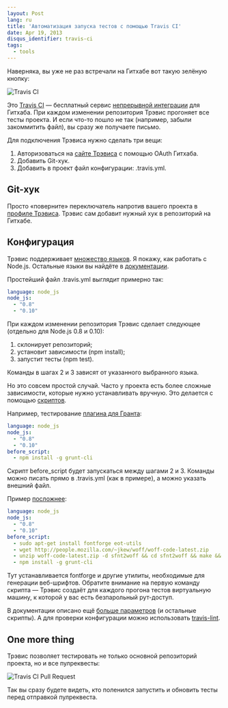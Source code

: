 ```yaml
---
layout: Post
lang: ru
title: 'Автоматизация запуска тестов с помощью Travis CI'
date: Apr 19, 2013
disqus_identifier: travis-ci
tags:
  - tools
---
```


Наверняка, вы уже не раз встречали на Гитхабе вот такую зелёную кнопку:

![Travis CI](/images/travis-button.png)

Это [Travis CI](https://travis-ci.org/) — бесплатный сервис [непрерывной интеграции](http://ru.wikipedia.org/wiki/%D0%9D%D0%B5%D0%BF%D1%80%D0%B5%D1%80%D1%8B%D0%B2%D0%BD%D0%B0%D1%8F_%D0%B8%D0%BD%D1%82%D0%B5%D0%B3%D1%80%D0%B0%D1%86%D0%B8%D1%8F) для Гитхаба. При каждом изменении репозитория Трэвис прогоняет все тесты проекта. И если что-то пошло не так (например, забыли закоммитить файл), вы сразу же получаете письмо.

Для подключения Трэвиса нужно сделать три вещи:

1. Авторизоваться на [сайте Трэвиса](http://travis-ci.org/) с помощью OAuth Гитхаба.
2. Добавить Git-хук.
3. Добавить в проект файл конфигурации: .travis.yml.

## Git-хук

Просто «поверните» переключатель напротив вашего проекта в [профиле Трэвиса](https://travis-ci.org/profile). Трэвис сам добавит нужный хук в репозиторий на Гитхабе.

## Конфигурация

Трэвис поддерживает [множество языков](http://about.travis-ci.org/docs/user/ci-environment/). Я покажу, как работать с Node.js. Остальные языки вы найдёте в [документации](http://about.travis-ci.org/docs/).

Простейший файл .travis.yml выглядит примерно так:

```yaml
language: node_js
node_js:
  - "0.8"
  - "0.10"
```

При каждом изменении репозитория Трэвис сделает следующее (отдельно для Node.js 0.8 и 0.10):

1. склонирует репозиторий;
2. установит зависимости (npm install);
3. запустит тесты (npm test).

Команды в шагах 2 и 3 зависят от указанного выбранного языка.

<!--more-->

Но это совсем простой случай. Часто у проекта есть более сложные зависимости, которые нужно устанавливать вручную. Это делается с помощью [скриптов](http://about.travis-ci.org/docs/user/build-configuration/#Define-custom-build-lifecycle-commands).

Например, тестирование [плагина для Гранта](https://github.com/gruntjs/grunt-contrib-stylus/blob/master/.travis.yml):

```yaml
language: node_js
node_js:
  - "0.8"
  - "0.10"
before_script:
  - npm install -g grunt-cli
```

Скрипт before_script будет запускаться между шагами 2 и 3. Команды можно писать прямо в .travis.yml (как в примере), а можно указать внешний файл.

Пример [посложнее](https://github.com/sapegin/grunt-webfont/blob/master/.travis.yml):

```yaml
language: node_js
node_js:
  - "0.8"
  - "0.10"
before_script:
  - sudo apt-get install fontforge eot-utils
  - wget http://people.mozilla.com/~jkew/woff/woff-code-latest.zip
  - unzip woff-code-latest.zip -d sfnt2woff && cd sfnt2woff && make && sudo mv sfnt2woff /usr/local/bin/ && cd ..
  - npm install -g grunt-cli
```

Тут устанавливается fontforge и другие утилиты, необходимые для генерации веб-шрифтов. Обратите внимание на первую команду скрипта — Трэвис создаёт для каждого прогона тестов виртуальную машину, к которой у вас есть безпарольный рут-доступ.

В документации описано ещё [больше параметров](http://about.travis-ci.org/docs/user/build-configuration/) (и остальные скрипты). А для проверки конфигурации можно использовать [travis-lint](https://github.com/travis-ci/travis-lint).

## One more thing

Трэвис позволяет тестировать не только основной репозиторий проекта, но и все пулреквесты:

![Travis CI Pull Request](/images/travis-pr.png)

Так вы сразу будете видеть, кто поленился запустить и обновить тесты перед отправкой пулреквеста.
